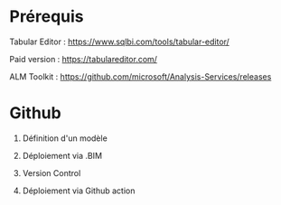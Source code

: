 # Prérequis

Tabular Editor : https://www.sqlbi.com/tools/tabular-editor/

Paid version : https://tabulareditor.com/

ALM Toolkit : https://github.com/microsoft/Analysis-Services/releases

# Github

1) Définition d'un modèle

2) Déploiement via .BIM

3) Version Control

4) Déploiement via Github action
